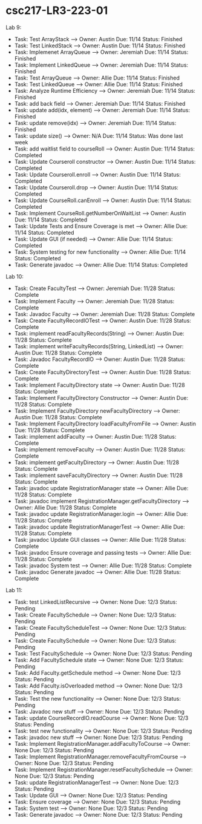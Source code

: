 # csc217-LR3-223-01

Lab 9:


- Task: Test ArrayStack --> Owner: Austin Due: 11/14 Status: Finished
- Task: Test LinkedStack --> Owner: Austin  Due: 11/14 Status: Finished
- Task: Implemenet ArrayQueue --> Owner: Jeremiah Due: 11/14 Status: Finished
- Task: Implement LinkedQueue --> Owner: Jeremiah Due: 11/14 Status: Finished
- Task: Test ArrayQueue --> Owner: Allie Due: 11/14 Status: Finished
- Task: Test LinkedQueue --> Owner: Allie Due: 11/14 Status: Finished
- Task: Analyze Runtime Efficiency --> Owner: Jeremiah  Due: 11/14 Status: Finished
- Task: add back field --> Owner: Jeremiah Due: 11/14 Status: Finished
- Task: update add(idx, element) --> Owner: Jeremiah Due: 11/14 Status: Finished
- Task: update remove(idx) --> Owner: Jeremiah Due: 11/14 Status: Finished
- Task: update size() --> Owner: N/A Due: 11/14 Status: Was done last week
- Task: add waitlist field to courseRoll --> Owner: Austin Due: 11/14 Status: Completed
- Task: Update Courseroll constructor --> Owner: Austin Due: 11/14 Status: Completed
- Task: Update Courseroll.enroll --> Owner: Austin Due: 11/14 Status: Completed
- Task: Update Courseroll.drop --> Owner: Austin Due: 11/14 Status: Completed
- Task: Update CourseRoll.canEnroll --> Owner: Austin Due: 11/14 Status: Completed
- Task: Implement CourseRoll.getNumberOnWaitList --> Owner: Austin Due: 11/14 Status: Completed
- Task: Update Tests and Ensure Coverage is met --> Owner: Allie Due: 11/14 Status: Completed
- Task: Update GUI (if needed) --> Owner: Allie Due: 11/14 Status: Completed
- Task: System testing for new functionality --> Owner: Allie Due: 11/14 Status: Completed
- Task: Generate javadoc --> Owner: Allie Due: 11/14 Status: Completed

Lab 10:

- Task: Create FacultyTest --> Owner: Jeremiah Due: 11/28 Status: Complete
- Task: Implement Faculty --> Owner: Jeremiah Due: 11/28 Status: Complete
- Task: Javadoc Faculty --> Owner: Jeremiah Due: 11/28 Status: Complete
- Task: Create FacultyRecordIOTest --> Owner: Austin Due: 11/28 Status: Complete
- Task: implement readFacultyRecords(String) --> Owner: Austin Due: 11/28 Status: Complete
- Task: implement writeFacultyRecords(String, LinkedList<Faculty>) --> Owner: Austin Due: 11/28 Status: Complete
- Task: Javadoc FacultyRecordIO --> Owner: Austin Due: 11/28 Status: Complete
- Task: Create FacultyDirectoryTest --> Owner: Austin Due: 11/28 Status: Complete
- Task: Implement FacultyDirectory state --> Owner: Austin Due: 11/28 Status: Complete
- Task: Implement FacultyDirectory Constructor --> Owner: Austin Due: 11/28 Status: Complete
- Task: Implement FacultyDirectory newFacultyDirectory --> Owner: Austin Due: 11/28 Status: Complete
- Task: Implement FacultyDirectory loadFacultyFromFile --> Owner: Austin Due: 11/28 Status: Complete
- Task: implement addFaculty --> Owner: Austin Due: 11/28 Status: Complete
- Task: implement removeFaculty --> Owner: Austin Due: 11/28 Status: Complete
- Task: implement getFacultyDirectory --> Owner: Austin Due: 11/28 Status: Complete
- Task: implement saveFacultyDirectory --> Owner: Austin Due: 11/28 Status: Complete
- Task: javadoc update RegistrationManager state --> Owner: Allie Due: 11/28 Status: Complete
- Task: javadoc implement RegistrationManager.getFacultyDirectory --> Owner: Allie Due: 11/28 Status: Complete
- Task: javadoc update RegistrationManager.login --> Owner: Allie Due: 11/28 Status: Complete
- Task: javadoc update RegistrationManagerTest --> Owner: Allie Due: 11/28 Status: Complete
- Task: javadoc Update GUI classes --> Owner: Allie Due: 11/28 Status: Complete
- Task: javadoc Ensure coverage and passing tests --> Owner: Allie Due: 11/28 Status: Complete
- Task: javadoc System test --> Owner: Allie Due: 11/28 Status: Complete
- Task: javadoc Generate javadoc --> Owner: Allie Due: 11/28 Status: Complete
  
 Lab 11:
- Task: test LinkedListRecursive --> Owner: None Due: 12/3 Status: Pending
- Task: Create FacultySchedule --> Owner: None Due: 12/3 Status: Pending
- Task: Create FacultyScheduleTest --> Owner: None Due: 12/3 Status: Pending
- Task: Create FacultySchedule --> Owner: None Due: 12/3 Status: Pending
- Task: Test FacultySchedule --> Owner: None Due: 12/3 Status: Pending
- Task: Add FacultySchedule state --> Owner: None Due: 12/3 Status: Pending
- Task: Add Faculty.getSchedule method --> Owner: None Due: 12/3 Status: Pending
- Task: Add Faculty.isOverloaded method --> Owner: None Due: 12/3 Status: Pending
- Task: Test the new functionality --> Owner: None Due: 12/3 Status: Pending
- Task: Javadoc new stuff --> Owner: None Due: 12/3 Status: Pending
- Task: update CourseRecordIO.readCourse --> Owner: None Due: 12/3 Status: Pending
- Task: test new functionality --> Owner: None Due: 12/3 Status: Pending
- Task: javadoc new stuff --> Owner: None Due: 12/3 Status: Pending
- Task: Implement RegistrationManager.addFacultyToCourse --> Owner: None Due: 12/3 Status: Pending
- Task: Implement RegistrationManager.removeFacultyFromCourse --> Owner: None Due: 12/3 Status: Pending
- Task: Implement RegistrationManager.resetFacultySchedule --> Owner: None Due: 12/3 Status: Pending
- Task: update RegistrationManagerTest --> Owner: None Due: 12/3 Status: Pending
- Task: Update GUI --> Owner: None Due: 12/3 Status: Pending
- Task: Ensure coverage --> Owner: None Due: 12/3 Status: Pending
- Task: System test --> Owner: None Due: 12/3 Status: Pending
- Task: Generate javadoc --> Owner: None Due: 12/3 Status: Pending
 
